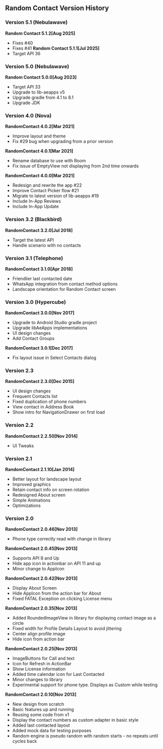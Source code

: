 ## Random Contact Version History

### Version 5.1 (Nebulawave)
**Random Contact 5.1.2[Aug 2025]**
- Fixes #40
- Fixes #41
**Random Contact 5.1.1[Jul 2025]**
- Target API 36

### Version 5.0 (Nebulawave)
**Random Contact 5.0.0[Aug 2023]**
 - Target API 33
 - Upgrade to lib-aeapps v5
 - Upgrade gradle from 4.1 to 8.1
 - Upgrade JDK

### Version 4.0 (Nova)
**RandomContact 4.0.2[Mar 2021]**
 - Improve layout and theme
 - Fix #29 bug when upgrading from a prior version 
 
**RandomContact 4.0.1[Mar 2021]**
 - Rename database to use with Room
 - Fix issue of EmptyView not displaying from 2nd time onwards

**RandomContact 4.0.0[Mar 2021]**
 - Redesign and rewrite the app #22
 - Improve Contact Picker flow #21
 - Migrate to latest version of lib-aeapps #19
 - Include In-App Reviews
 - Include In-App Update

### Version 3.2 (Blackbird)
**RandomContact 3.2.0[Jul 2018]**
 - Target the latest API
 - Handle scenario with no contacts

### Version 3.1 (Telephone)
**RandomContact 3.1.0[Apr 2018]**
 - Friendlier last contacted date
 - WhatsApp integration from contact method options
 - Landscape orientation for Random Contact screen

### Version 3.0 (Hypercube)
**RandomContact 3.0.0[Nov 2017]**
 - Upgrade to Android Studio gradle project
 - Upgrade libAeApps implementations
 - UI design changes
 - Add Contact Groups
 
**RandomContact 3.0.1[Dec 2017]**
 - Fix layout issue in Select Contacts dialog

### Version 2.3
**RandomContact 2.3.0[Dec 2015]**
 -	UI design changes
 -	Frequent Contacts list
 -	Fixed duplication of phone numbers
 -	View contact in Address Book
 -	Show intro for NavigationDrawer on first load

### Version 2.2
**RandomContact 2.2.50[Nov 2014]**
 -	UI Tweaks

### Version 2.1
**RandomContact 2.1.10[Jan 2014]**
 -	Better layout for landscape layout
 -	Improved graphics
 -	Retain contact info on screen rotation
 - 	Redesigned About screen
 -	Simple Animations
 -	Optimizations

### Version 2.0
**RandomContact 2.0.46[Nov 2013]**
 -	Phone type correctly read with change in library

**RandomContact 2.0.45[Nov 2013]**
 -	Supports API 8 and Up
 -	Hide app icon in actionbar on API 11 and up
 -	Minor change to AppIcon
 
**RandomContact 2.0.42[Nov 2013]**
  -	Display About Screen
  -	Hide AppIcon from the action bar for About
  -	Fixed FATAL Exception on clicking License menu

**RandomContact 2.0.35[Nov 2013]**
 -	Added RoundedImageView in library for displaying contact image as a circle
 -	Fixed width for Profile Details Layout to avoid jittering 
 -	Center align profile image
 -	Hide icon from action bar
 
**RandomContact 2.0.25[Nov 2013]**
 - 	ImageButtons for Call and text
 -	Icon for Refresh in ActionBar
 -	Show License information
 -	Added time calendar icon for Last Contacted
 -	Minor changes to library
 -	Experimental support for phone type. Displays as Custom while testing
 
**RandomContact 2.0.10[Nov 2013]**
 -	New design from scratch
 - 	Basic features up and running
 -	Reusing some code from v1
 -	Display the contact numbers as custom adapter in basic style
 -	Added last contacted layout
 -	Added mock data for testing purposes
 -	Random engine is pseudo random with random starts - no repeats until cycles back
